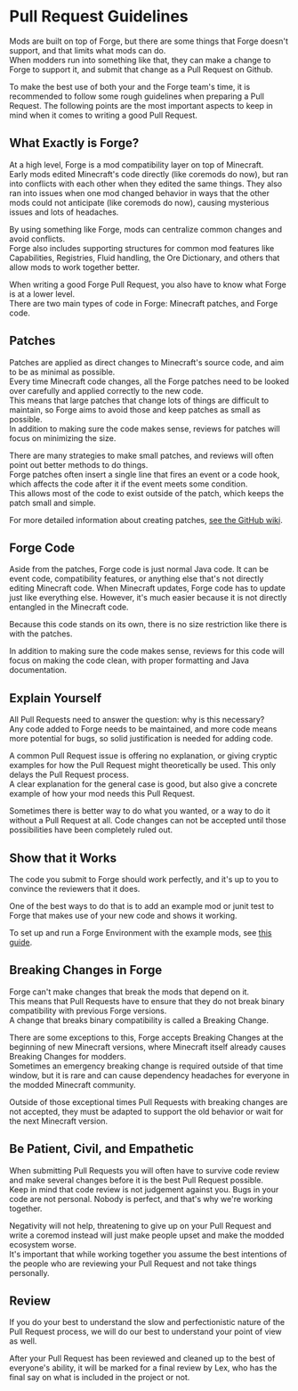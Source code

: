 Pull Request Guidelines
=======================

Mods are built on top of Forge, but there are some things that Forge doesn't support, and that limits what mods can do.  
When modders run into something like that, they can make a change to Forge to support it, and submit that change as a Pull Request on Github.

To make the best use of both your and the Forge team's time, it is recommended to follow some rough guidelines when preparing a Pull Request. The following points are the most important aspects to keep in mind when it comes to writing a good Pull Request.

What Exactly is Forge?
----------------------

At a high level, Forge is a mod compatibility layer on top of Minecraft.   
Early mods edited Minecraft's code directly (like coremods do now), but ran into conflicts with each other when they edited the same things. They also ran into issues when one mod changed behavior in ways that the other mods could not anticipate (like coremods do now), causing mysterious issues and lots of headaches.  

By using something like Forge, mods can centralize common changes and avoid conflicts.  
Forge also includes supporting structures for common mod features like Capabilities, Registries, Fluid handling, the Ore Dictionary, and others that allow mods to work together better.

When writing a good Forge Pull Request, you also have to know what Forge is at a lower level.   
There are two main types of code in Forge: Minecraft patches, and Forge code.

Patches
-------

Patches are applied as direct changes to Minecraft's source code, and aim to be as minimal as possible.  
Every time Minecraft code changes, all the Forge patches need to be looked over carefully and applied correctly to the new code.  
This means that large patches that change lots of things are difficult to maintain, so Forge aims to avoid those and keep patches as small as possible.  
In addition to making sure the code makes sense, reviews for patches will focus on minimizing the size.

There are many strategies to make small patches, and reviews will often point out better methods to do things.  
Forge patches often insert a single line that fires an event or a code hook, which affects the code after it if the event meets some condition.  
This allows most of the code to exist outside of the patch, which keeps the patch small and simple.

For more detailed information about creating patches, [see the GitHub wiki](https://github.com/MinecraftForge/MinecraftForge/wiki/If-you-want-to-contribute-to-Forge#conventions-for-coding-patches-for-a-minecraft-class-javapatch).

Forge Code
----------

Aside from the patches, Forge code is just normal Java code. It can be event code, compatibility features, or anything else that's not directly editing Minecraft code.
When Minecraft updates, Forge code has to update just like everything else. However, it's much easier because it is not directly entangled in the Minecraft code.

Because this code stands on its own, there is no size restriction like there is with the patches.

In addition to making sure the code makes sense, reviews for this code will focus on making the code clean, with proper formatting and Java documentation.

Explain Yourself
----------------

All Pull Requests need to answer the question: why is this necessary?  
Any code added to Forge needs to be maintained, and more code means more potential for bugs, so solid justification is needed for adding code.

A common Pull Request issue is offering no explanation, or giving cryptic examples for how the Pull Request might theoretically be used.
This only delays the Pull Request process.  
A clear explanation for the general case is good, but also give a concrete example of how your mod needs this Pull Request.

Sometimes there is better way to do what you wanted, or a way to do it without a Pull Request at all. Code changes can not be accepted until those possibilities have been completely ruled out.

Show that it Works
------------------

The code you submit to Forge should work perfectly, and it's up to you to convince the reviewers that it does.  

One of the best ways to do that is to add an example mod or junit test to Forge that makes use of your new code and shows it working.  

To set up and run a Forge Environment with the example mods, see [this guide](index.md).

Breaking Changes in Forge
-------------------------

Forge can't make changes that break the mods that depend on it.  
This means that Pull Requests have to ensure that they do not break binary compatibility with previous Forge versions.  
A change that breaks binary compatibility is called a Breaking Change.

There are some exceptions to this, Forge accepts Breaking Changes at the beginning of new Minecraft versions, where Minecraft itself already causes Breaking Changes for modders.  
Sometimes an emergency breaking change is required outside of that time window, but it is rare and can cause dependency headaches for everyone in the modded Minecraft community.

Outside of those exceptional times Pull Requests with breaking changes are not accepted, they must be adapted to support the old behavior or wait for the next Minecraft version.

Be Patient, Civil, and Empathetic
--------------------------------

When submitting Pull Requests you will often have to survive code review and make several changes before it is the best Pull Request possible.  
Keep in mind that code review is not judgement against you. Bugs in your code are not personal. Nobody is perfect, and that's why we're working together. 

Negativity will not help, threatening to give up on your Pull Request and write a coremod instead will just make people upset and make the modded ecosystem worse.  
It's important that while working together you assume the best intentions of the people who are reviewing your Pull Request and not take things personally.

Review
------

If you do your best to understand the slow and perfectionistic nature of the Pull Request process, we will do our best to understand your point of view as well.

After your Pull Request has been reviewed and cleaned up to the best of everyone's ability, it will be marked for a final review by Lex, who has the final say on what is included in the project or not.